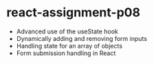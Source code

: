 # react-assignment-p08

- Advanced use of the useState hook
- Dynamically adding and removing form inputs
- Handling state for an array of objects
- Form submission handling in React
